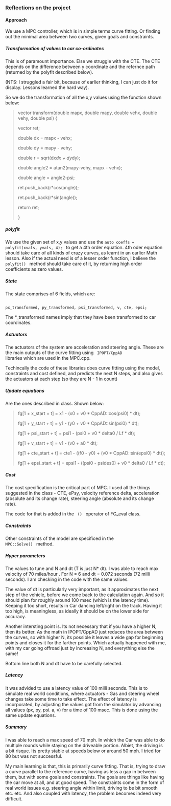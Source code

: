 ### Reflections on the project


#### Approach
We use a MPC controller, which is in simple terms curve fitting. Or finding out the minimal area between two curves, given goals and constraints.

##### Transformation of values to car co-ordinates
This is of paramount importance. Else we struggle with the CTE. The CTE depends on the difference between y coordinate and the refernce path (returned by the polyfit described below). 

(NTS: I struggled a fair bit, because of earlier thinking, I can just do it for display. Lessons learned the hard way). 

So we do the transformation of all the x,y values using the function shown below: 

<blockquote>
vector<double> transform(double mapx, double mapy, double vehx, double vehy, double psi) {

  vector<double> ret;

  double dx = mapx - vehx;

  double dy = mapy - vehy;

  double r = sqrt(dx*dx + dy*dy);

  double angle2 = atan2(mapy-vehy, mapx - vehx);

  double angle = angle2-psi;

  ret.push_back(r*cos(angle));

  ret.push_back(r*sin(angle));

  return ret;

}
</blockquote>

##### polyfit
We use the given set of x,y values and use the 
<code>auto coeffs = polyfit(xvals, yvals, 4); </code> 
to get a 4th order equation. 4th oder equation should take care of all kinds of crazy curves, as learnt in an earlier Math lesson. Also if the actual need is of a lesser order function, I believe the <code> polyfit() </code> method should take care of it, by returning high order coefficients as zero values.

##### State
The state comprises of 6 fields, which are: 

<code>
px_transformed, py_transformed, psi_transformed, v, cte, epsi;
</code>

The *_transformed names imply that they have been transformed to car coordinates.


##### Actuators
The actuators of the system are acceleration and steering angle. These are the main outputs of the curve fitting using <code> IPOPT/CppAD </code> libraries which are used in the MPC.cpp. 

Techincally the code of these libraries does curve fitting using the model, constraints and cost defined, and predicts the next N steps, and also gives the actuators at each step (so they are N - 1 in count)

##### Update equations
Are the ones described in class. Shown below: 

<blockquote>
fg[1 + x_start + t] = x1 - (x0 + v0 * CppAD::cos(psi0) * dt);

fg[1 + y_start + t] = y1 - (y0 + v0 * CppAD::sin(psi0) * dt);

fg[1 + psi_start + t] = psi1 - (psi0 + v0 * delta0 / Lf * dt);

fg[1 + v_start + t] = v1 - (v0 + a0 * dt);

fg[1 + cte_start + t] =
  cte1 - ((f0 - y0) + (v0 * CppAD::sin(epsi0) * dt));

fg[1 + epsi_start + t] =
  epsi1 - ((psi0 - psides0) + v0 * delta0 / Lf * dt);
</blockquote>

##### Cost 
The cost specification is the critical part of MPC. I used all the things suggested in the class - CTE, ePsy, velocity reference delta, acceleration (absolute and its change rate), steering angle (absolute and its change rate). 

The code for that is added in the <code> () </code> operator of FG_eval class.

##### Constraints 
Other constraints of the model are specificed in the <code> MPC::Solve() </code> method. 

##### Hyper parameters
The values to tune and N and dt (T is just N* dt). I was able to reach max velocity of 70 miles/hour . For N = 6 and dt = 0.072 seconds (72 milli seconds). I am checking in the code with the same values. 

The value of dt is particularly very important, as it approximates the next step of the vehicle, before we come back to the calculation again. And so it should plan for roughly around 100 msec (which is the latency time). Keeping it too short, results in Car dancing left/right on the track. Having it too high, is meaningless, as ideally it should be on the lower side for accuracy.

Another intersting point is. Its not necessary that if you have a higher N, then its better. As the math in IPOPT/CppAD just reduces the area between the curves, so with higher N, its possible it leaves a wide gap for beginning points and closes it for the farther points. Which actually happened with me, with my car going offroad just by increasing N, and everything else the same! 

Bottom line both N and dt have to be carefully selected.

##### Latency
It was advided to use a latency value of 100 milli seconds. This is to simulate real world conditions, where actuators - Gas and steering wheel changes take some time to take effect. The effect of latency is incorporated, by adjusting the values got from the simulator by advancing all values  (px, py, psi. a, v) for a time of 100 msec. This is done using the same update equations.

##### Summary
I was able to reach a max speed of 70 mph. In which the Car was able to do multiple rounds while staying on the driveable portion. Albiet, the driving is a bit risque. Its pretty stable at speeds below or around 50 mph. I tried for 80 but was not successful. 

My main learning is that, this is primarily curve fitting. That is, trying to draw a curve parallel to the reference curve, having as less a gap in between them, but with some goals and constraints. The goals are things like having the car move at all, and at good speed. The constraints come in the form of real world issues e.g. steering angle within limit, driving to be bit smooth etc. etc. And also coupled with latency, the problem becomes indeed very difficult. 


